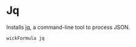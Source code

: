 Jq
==

Installs [jq](http://stedolan.github.io/jq/), a command-line tool to process JSON.

    wickFormula jq
